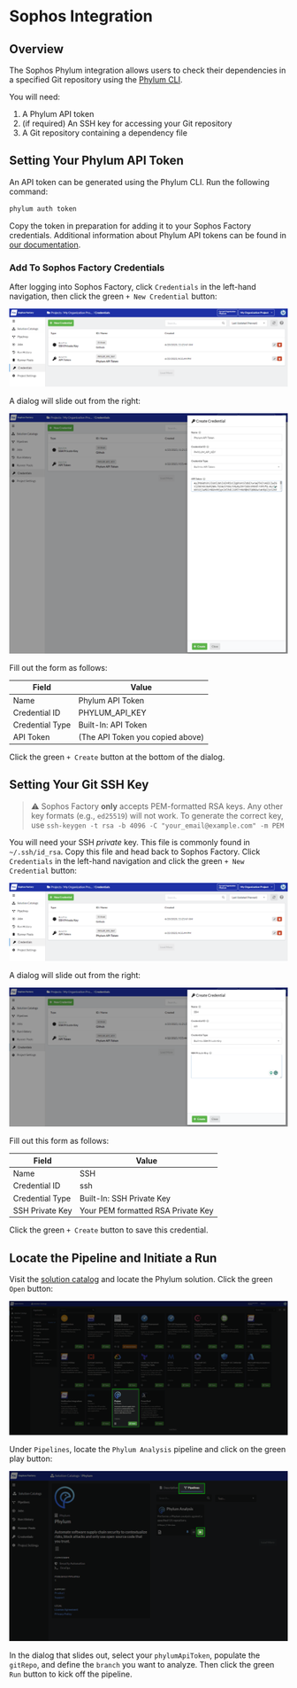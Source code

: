 # Sophos Integration

## Overview

The Sophos Phylum integration allows users to check their dependencies in a specified Git repository using the [Phylum CLI](https://docs.phylum.io/docs/welcome).

You will need:

1. A Phylum API token
2. (if required) An SSH key for accessing your Git repository
3. A Git repository containing a dependency file

## Setting Your Phylum API Token

An API token can be generated using the Phylum CLI. Run the following command:

```sh
phylum auth token
```

Copy the token in preparation for adding it to your Sophos Factory credentials. Additional information about Phylum API tokens can be found in [our documentation](https://docs.phylum.io/docs/api-keys).

### Add To Sophos Factory Credentials

After logging into Sophos Factory, click `Credentials` in the left-hand navigation, then click the green `+ New Credential` button:

![Adding a new credential in Sophos](../../assets/sophos_add_creds.png)

A dialog will slide out from the right:

![Create Phylum credential dialog](../../assets/sophos_create_cred_phylum.png)

Fill out the form as follows:

| Field | Value |
| ----- | ----- |
| Name | Phylum API Token |
| Credential ID | PHYLUM_API_KEY |
| Credential Type | Built-In: API Token |
| API Token | (The API Token you copied above) |

Click the green `+ Create` button at the bottom of the dialog.

## Setting Your Git SSH Key

> ⚠️ Sophos Factory **only** accepts PEM-formatted RSA keys. Any other key formats (e.g., `ed25519`) will not work. To generate the correct key, use `ssh-keygen -t rsa -b 4096 -C "your_email@example.com" -m PEM`

You will need your SSH *private* key. This file is commonly found in `~/.ssh/id_rsa`. Copy this file and head back to Sophos Factory. Click `Credentials` in the left-hand navigation and click the green `+ New Credential` button:

![Adding a new credential in Sophos](../../assets/sophos_add_creds.png)

A dialog will slide out from the right:

![Create SSH key credential dialog](../../assets/sophos_create_cred_ssh.png)

Fill out this form as follows:

| Field | Value |
| ----- | ----- |
| Name | SSH |
| Credential ID | ssh |
| Credential Type | Built-In: SSH Private Key |
| SSH Private Key | Your PEM formatted RSA Private Key |

Click the green `+ Create` button to save this credential.

## Locate the Pipeline and Initiate a Run

Visit the [solution catalog](https://app.refactr.it/catalogs) and locate the Phylum solution. Click the green `Open` button:

![Sophos solution catalog](../../assets/sophos_solution_catalog.png)

Under `Pipelines`, locate the `Phylum Analysis` pipeline and click on the green play button:

![Phylum analysis pipeline](../../assets/sophos_pipeline_view.png)

In the dialog that slides out, select your `phylumApiToken`, populate the `gitRepo`, and define the `branch` you want to analyze. Then click the green `Run` button to kick off the pipeline.
